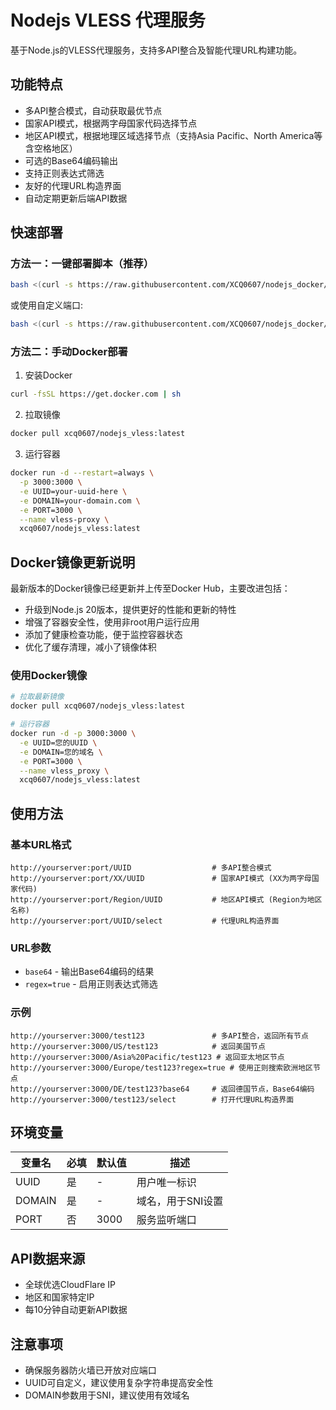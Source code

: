# Nodejs VLESS 代理服务

基于Node.js的VLESS代理服务，支持多API整合及智能代理URL构建功能。

## 功能特点

- 多API整合模式，自动获取最优节点
- 国家API模式，根据两字母国家代码选择节点
- 地区API模式，根据地理区域选择节点（支持Asia Pacific、North America等含空格地区）
- 可选的Base64编码输出
- 支持正则表达式筛选
- 友好的代理URL构造界面
- 自动定期更新后端API数据

## 快速部署

### 方法一：一键部署脚本（推荐）

```bash
bash <(curl -s https://raw.githubusercontent.com/XCQ0607/nodejs_docker/main/setup.sh) -u YOUR-UUID -d your-domain.com
```

或使用自定义端口:

```bash
bash <(curl -s https://raw.githubusercontent.com/XCQ0607/nodejs_docker/main/setup.sh) -u YOUR-UUID -d your-domain.com -p 8080
```

### 方法二：手动Docker部署

1. 安装Docker

```bash
curl -fsSL https://get.docker.com | sh
```

2. 拉取镜像

```bash
docker pull xcq0607/nodejs_vless:latest
```

3. 运行容器

```bash
docker run -d --restart=always \
  -p 3000:3000 \
  -e UUID=your-uuid-here \
  -e DOMAIN=your-domain.com \
  -e PORT=3000 \
  --name vless-proxy \
  xcq0607/nodejs_vless:latest
```

## Docker镜像更新说明

最新版本的Docker镜像已经更新并上传至Docker Hub，主要改进包括：

- 升级到Node.js 20版本，提供更好的性能和更新的特性
- 增强了容器安全性，使用非root用户运行应用
- 添加了健康检查功能，便于监控容器状态
- 优化了缓存清理，减小了镜像体积

### 使用Docker镜像

```bash
# 拉取最新镜像
docker pull xcq0607/nodejs_vless:latest

# 运行容器
docker run -d -p 3000:3000 \
  -e UUID=您的UUID \
  -e DOMAIN=您的域名 \
  -e PORT=3000 \
  --name vless_proxy \
  xcq0607/nodejs_vless:latest
```

## 使用方法

### 基本URL格式

```
http://yourserver:port/UUID                  # 多API整合模式
http://yourserver:port/XX/UUID               # 国家API模式 (XX为两字母国家代码)
http://yourserver:port/Region/UUID           # 地区API模式 (Region为地区名称)
http://yourserver:port/UUID/select           # 代理URL构造界面
```

### URL参数

- `base64` - 输出Base64编码的结果
- `regex=true` - 启用正则表达式筛选

### 示例

```
http://yourserver:3000/test123               # 多API整合，返回所有节点
http://yourserver:3000/US/test123            # 返回美国节点
http://yourserver:3000/Asia%20Pacific/test123 # 返回亚太地区节点
http://yourserver:3000/Europe/test123?regex=true # 使用正则搜索欧洲地区节点
http://yourserver:3000/DE/test123?base64     # 返回德国节点，Base64编码
http://yourserver:3000/test123/select        # 打开代理URL构造界面
```

## 环境变量

| 变量名 | 必填 | 默认值 | 描述              |
| ------ | ---- | ------ | ----------------- |
| UUID   | 是   | -      | 用户唯一标识      |
| DOMAIN | 是   | -      | 域名，用于SNI设置 |
| PORT   | 否   | 3000   | 服务监听端口      |

## API数据来源

- 全球优选CloudFlare IP
- 地区和国家特定IP
- 每10分钟自动更新API数据

## 注意事项

- 确保服务器防火墙已开放对应端口
- UUID可自定义，建议使用复杂字符串提高安全性
- DOMAIN参数用于SNI，建议使用有效域名
